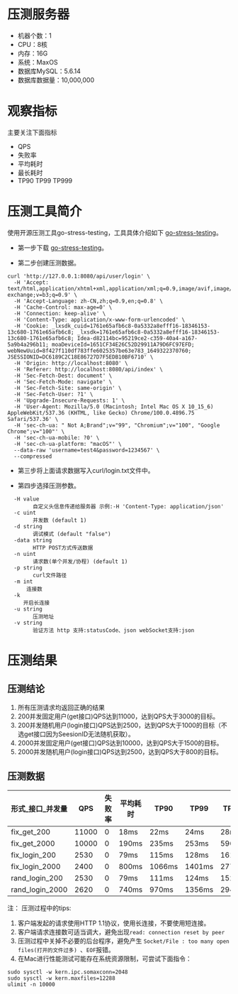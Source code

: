 
# 压测服务器
- 机器个数：1
- CPU：8核
- 内存：16G
- 系统：MaxOS
- 数据库MySQL：5.6.14 
- 数据库数据量：10,000,000

# 观察指标
主要关注下面指标
- QPS
- 失败率
- 平均耗时
- 最长耗时
- TP90 TP99 TP999


# 压测工具简介
使用开源压测工具go-stress-testing，工具具体介绍如下
[go-stress-testing](https://github.com/link1st/go-stress-testing)。


- 第一步下载 [go-stress-testing](https://github.com/link1st/go-stress-testing/releases)。

- 第二步创建压测数据。
```
curl 'http://127.0.0.1:8080/api/user/login' \
  -H 'Accept: text/html,application/xhtml+xml,application/xml;q=0.9,image/avif,image/webp,image/apng,*/*;q=0.8,application/signed-exchange;v=b3;q=0.9' \
  -H 'Accept-Language: zh-CN,zh;q=0.9,en;q=0.8' \
  -H 'Cache-Control: max-age=0' \
  -H 'Connection: keep-alive' \
  -H 'Content-Type: application/x-www-form-urlencoded' \
  -H 'Cookie: _lxsdk_cuid=1761e65afb6c8-0a5332a8efff16-18346153-13c680-1761e65afb6c8; _lxsdk=1761e65afb6c8-0a5332a8efff16-18346153-13c680-1761e65afb6c8; Idea-d82114bc=95219ce2-c359-40a4-a167-5a9b4a296b11; moaDeviceId=1651CF34E26C52D29911A79D6FC97EFD; webNewUuid=8f427f110df783ffe6025357be63e783_1649322370760; JSESSIONID=DC6189C2C18E86727D7F5EDB10BF6710' \
  -H 'Origin: http://localhost:8080' \
  -H 'Referer: http://localhost:8080/api/index' \
  -H 'Sec-Fetch-Dest: document' \
  -H 'Sec-Fetch-Mode: navigate' \
  -H 'Sec-Fetch-Site: same-origin' \
  -H 'Sec-Fetch-User: ?1' \
  -H 'Upgrade-Insecure-Requests: 1' \
  -H 'User-Agent: Mozilla/5.0 (Macintosh; Intel Mac OS X 10_15_6) AppleWebKit/537.36 (KHTML, like Gecko) Chrome/100.0.4896.75 Safari/537.36' \
  -H 'sec-ch-ua: " Not A;Brand";v="99", "Chromium";v="100", "Google Chrome";v="100"' \
  -H 'sec-ch-ua-mobile: ?0' \
  -H 'sec-ch-ua-platform: "macOS"' \
  --data-raw 'username=test4&password=1234567' \
  --compressed

```
- 第三步将上面请求数据写入curl/login.txt文件中。

- 第四步选择压测参数。
```
  -H value
    	自定义头信息传递给服务器 示例:-H 'Content-Type: application/json'
  -c uint
    	并发数 (default 1)
  -d string
    	调试模式 (default "false")
  -data string
    	HTTP POST方式传送数据
  -n uint
    	请求数(单个并发/协程) (default 1)
  -p string
    	curl文件路径
  -m int 
      连接数
  -k 
     开启长连接         
  -u string
    	压测地址
  -v string
    	验证方法 http 支持:statusCode、json webSocket支持:json
```

# 压测结果
## 压测结论
1. 所有压测请求均返回正确的结果
2. 200并发固定用户(get接口)QPS达到11000，达到QPS大于3000的目标。
3. 200并发随机用户(login接口)QPS达到2500，达到QPS大于1000的目标（不选get接口因为SeesionID无法随机获取）。
4. 2000并发固定用户(get接口)QPS达到10000，达到QPS大于1500的目标。
5. 2000并发随机用户(login接口)QPS达到2500，达到QPS大于800的目标。


## 压测数据

|形式_接口_并发量|QPS|失败率|平均耗时|TP90|TP99|TP999|最长耗时|
|-----------|------|-----|-----|----|----|----|----|
|fix_get_200|11000|0|18ms|22ms|24ms|28ms|89ms|
|fix_get_2000|10000|0|190ms|235ms|253ms|596ms|2182ms|
|fix_login_200|2530|0|79ms|115ms|128ms|161ms|300ms|
|fix_login_2000|2400|0|800ms|1066ms|1401ms|2775ms|3063ms|
|rand_login_200|2530|0|79ms|111ms|124ms|152ms|377ms|
|rand_login_2000|2620|0|740ms|970ms|1356ms|2948ms|3051ms|

注：
压测过程中的tips:
1. 客户端发起的请求使用HTTP 1.1协议，使用长连接，不要使用短连接。
2. 客户端请求连接数可适当调大，避免出现`read: connection reset by peer`
3. 压测过程中关掉不必要的后台程序，避免产生 `Socket/File : too many open files(打开的文件过多) `、`EOF`报错。
4. 在Mac进行性能测试可能存在系统资源限制，可尝试下面指令：
```
sudo sysctl -w kern.ipc.somaxconn=2048
sudo sysctl -w kern.maxfiles=12288
ulimit -n 10000
```